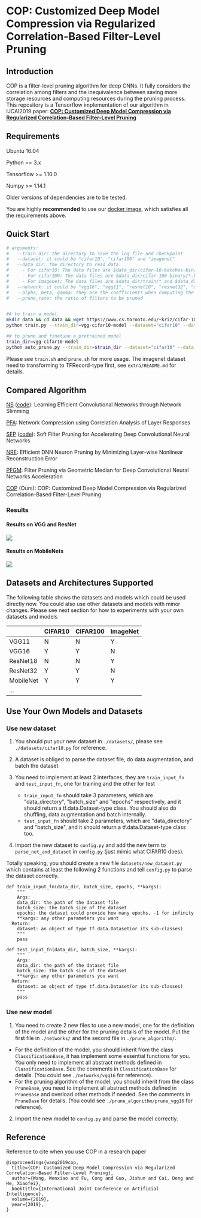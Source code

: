 # COP: Customized Deep Model Compression via Regularized Correlation-Based Filter-Level Pruning



## Introduction

COP is a filter-level pruning algorithm for deep CNNs. It fully considers the correlation among filters and the inequivalence between saving more storage resources and computing resources during the pruning process. This repository is a Tensorflow implementation of our algorithm in IJCAI2019 paper: [**COP: Customized Deep Model Compression via Regularized Correlation-Based Filter-Level Pruning**](https://arxiv.org/abs/1906.10337)



## Requirements

Ubuntu 16.04

Python == 3.x

Tensorflow >= 1.10.0

Numpy >= 1.14.1

Older versions of dependencies are to be tested.


You are highly **recommended** to use our [docker image](https://github.com/cheerss/deep-docker/tree/9.0-cudnn7-devel-ubuntu16.04), which satisfies all the requirements above.



## Quick Start
```bash
# arguments:
#   --train_dir: the directory to save the log file and checkpoint
#   --dataset: it could be "cifar10", "cifar100" and "imagenet"
#   --data_dir: the directory to read data. 
#     - For cifar10: The data files are $data_dir/cifar-10-batches-bin/*.bin
#     - For cifar100: The data files are $data_dir/cifar-100-binary/*.bin
#     - For imagenet: The data files are $data_dir/train/* and $data_dir/validation/*(TFRecord-type)
#   --network: it could be "vgg16", "vgg11", "resnet18", "resnet32", "mobilenet_for_cifar" and "mobilenet_for_imagenet"
#   --alpha, beta, gamma: they are the coefficients when computing the importance of filts, see the paper for details
#   --prune_rate: the ratio of filters to be pruned


## to train a model
mkdir data && cd data && wget https://www.cs.toronto.edu/~kriz/cifar-10-binary.tar.gz && tar -zxvf cifar-10-binary.tar.gz
python train.py --train_dir=vgg-cifar10-model --dataset="cifar10" --data_dir="./data" --network="vgg16"

## to prune and finetune a pretrained model
train_dir=vgg-cifar10-model
python auto_prune.py --train_dir=$train_dir --dataset="cifar10" --data_dir="./data" --network="vgg16" --alpha=1.0 --beta=0.0 --gamma=3.0 --prune_rate=0.1
```

Please see `train.sh` and `prune.sh` for more usage. The imagenet dataset need to transforming to TFRecord-type first, see `extra/README.md` for details.



## Compared Algorithm

[NS](https://arxiv.org/abs/1708.06519) ([code](https://github.com/liuzhuang13/slimming)): Learning Efficient Convolutional Networks through Network Slimming

[PFA](https://arxiv.org/abs/1807.10585): Network Compression using Correlation Analysis of Layer Responses 

[SFP](https://arxiv.org/abs/1808.06866) ([code](https://github.com/he-y/soft-filter-pruning)): Soft Filter Pruning for Accelerating Deep Convolutional Neural Networks

[NRE](https://www.ijcai.org/proceedings/2018/0318.pdf): Efficient DNN Neuron Pruning by Minimizing Layer-wise Nonlinear
Reconstruction Error

[PFGM](https://arxiv.org/abs/1811.00250): Filter Pruning via Geometric Median for Deep Convolutional Neural Networks Acceleration

[COP](https://arxiv.org/abs/1906.10337) (Ours): COP: Customized Deep Model Compression via Regularized Correlation-Based Filter-Level Pruning

### Results

#### Results on VGG and ResNet

![](./results/1.png)

#### Results on MobileNets

![](./results/2.png)





## Datasets and Architectures Supported

The following table shows the datasets and models which could be used directly now. You could also use other datasets and models with minor changes. Please see next section for how to experiments with your own datasets and models

|           | CIFAR10 | CIFAR100 | ImageNet |
| --------- | ------- | -------- | -------- |
| VGG11     | N       | N        | Y        |
| VGG16     | Y       | Y        | N        |
| ResNet18  | N       | N        | Y        |
| ResNet32  | Y       | Y        | N        |
| MobileNet | Y       | Y        | Y        |
| ...       |         |          |          |



## Use Your Own Models and Datasets

### Use new dataset

1. You should put your new dataset in `./datasets/`, please see `./datasets/cifar10.py` for reference.

2. A dataset is obliged to parse the dataset file, do data augmentation, and batch the dataset

3. You need to implement at least 2 interfaces, they are `train_input_fn` and `test_input_fn`, one for training and the other for test

   - `train_input_fn` should take 3 parameters, which are "data_directory", "batch_size" and "epochs" respectively, and it should return a tf.data.Dataset-type class. You should also do shuffling, data augmentation and batch internally.
   - `test_input_fn` should take 2 parameters, which are  "data_directory" and "batch_size", and it should return a tf.data.Dataset-type class too.

4. Import the new dataset to `config.py` and add the new term to `parse_net_and_dataset` in `config.py` (just mimic what CIFAR10 does).
  

Totally speaking, you should create a new file `datasets/new_dataset.py` which contains at least the following 2 functions and tell `config.py` to parse the dataset correctly. 

```
def train_input_fn(data_dir, batch_size, epochs, **kargs):
	"""
	Args:
    data_dir: the path of the dataset file
    batch_size: the batch size of the dataset
    epochs: the dataset could provide how many epochs, -1 for infinity
    **kargs: any other parameters you want
  Return:
  	dataset: an object of type tf.data.Dataset(or its sub-classes)
	"""
	pass

def test_input_fn(data_dir, batch_size, **kargs):
	"""
	Args:
    data_dir: the path of the dataset file
    batch_size: the batch size of the dataset
    **kargs: any other parameters you want
  Return:
  	dataset: an object of type tf.data.Dataset(or its sub-classes)
	"""
	pass
```


### Use new model

1. You need to create 2 new files to use a  new model, one for the definition of the model and the other for the pruning details of the model. Put the first file in `./networks/` and the second file in `./prune_algorithm/`.
  -  For the definition of the model, you should inherit from the class `ClassificationBase`, it has implement some essential functions for you. You only need to implement all abstract methods defined in `ClassificationBase`. See the comments in `ClassificationBase` for details. (You could see `./networks/vgg16` for reference).
  - For the pruning algorithm of the model, you should inherit from the class `PruneBase`, you need to implement all abstract methods defined in `PruneBase` and overload other methods if needed. See the comments in `PruneBase` for details. (You could see `./prune_algorithm/prune_vgg16` for reference).
2. Import the new model to `config.py` and parse the model correctly.



## Reference

Reference to cite when you use COP in a research paper
```
@inproceedings{wang2019cop,
  title={COP: Customized Deep Model Compression via Regularized Correlation-Based Filter-Level Pruning},
  author={Wang, Wenxiao and Fu, Cong and Guo, Jishun and Cai, Deng and He, Xiaofei},
  booktitle={International Joint Conference on Artificial Intelligence},
  volume={2019},
  year={2019},
}
```

